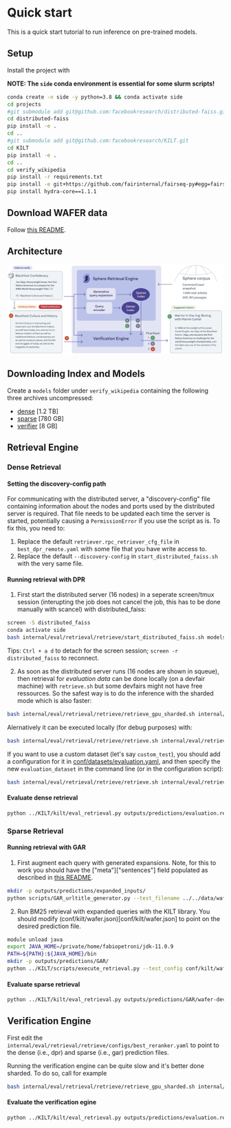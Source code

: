 # Quick start

This is a quick start tutorial to run inference on pre-trained models. 

## Setup

Install the project with

**NOTE: The `side` conda environment is essential for some slurm scripts!**

```bash
conda create -n side -y python=3.8 && conda activate side
cd projects
#git submodule add git@github.com:facebookresearch/distributed-faiss.git
cd distributed-faiss
pip install -e .
cd ..
#git submodule add git@github.com:facebookresearch/KILT.git
cd KILT
pip install -e .
cd ..
cd verify_wikipedia
pip install -r requirements.txt
pip install -e git+https://github.com/fairinternal/fairseq-py#egg=fairseq
pip install hydra-core==1.1.1
```

## Download WAFER data

Follow [this README](../../datasets/WAFER.md).


## Architecture
![side architecture](./img/architecture.jpg)

## Downloading Index and Models

Create a `models` folder under `verify_wikipedia` containing the following three archives uncompressed:

- [dense](https://dl.fbaipublicfiles.com/side/dense.tar.gz) [1.2 TB]
- [sparse](https://dl.fbaipublicfiles.com/side/sparse.tar.gz) [780 GB]
- [verifier](https://dl.fbaipublicfiles.com/side/verifier.tar.gz) [8 GB]


## Retrieval Engine

### Dense Retrieval

#### Setting the discovery-config path

For communicating with the distributed server, a "discovery-config" file containing information about the nodes and ports used by the distributed server is required. That file needs to be updated each time the server is started,
potentially causing a ``PermissionError`` if you use the script as is. To fix this, you need to:

1. Replace the default ``retriever.rpc_retriever_cfg_file`` in ``best_dpr_remote.yaml`` with some file that you have
   write access to.
2. Replace the default ``--discovery-config`` in ``start_distributed_faiss.sh`` with the very same file.

#### Running retrieval with DPR

1. First start the distributed server (16 nodes) in a seperate screen/tmux session (interupting the job does not cancel the job,
   this has to be done manually with scancel) with distributed_faiss:

```bash
screen -S distributed_faiss
conda activate side
bash internal/eval/retrieval/retrieve/start_distributed_faiss.sh models/dense/index/
```

Tips: `Ctrl + a d` to detach for the screen session; `screen -r distributed_faiss` to reconnect.

2. As soon as the distributed server runs (16 nodes are shown in squeue), then retrieval for *evaluation data* can be
   done locally (on a devfair machine) with `retrieve.sh` but some devfairs might not have free ressources. So the
   safest way is to do the inference with the sharded mode which is also faster:

```bash
bash internal/eval/retrieval/retrieve/retrieve_gpu_sharded.sh internal/eval/retrieval/retrieve/configs/best_dpr_remote.yaml
```

Alernatively it can be executed locally (for debug purposes) with:

```bash
bash internal/eval/retrieval/retrieve/retrieve.sh internal/eval/retrieval/retrieve/configs/best_dpr_remote.yaml
```

If you want to use a custom dataset (let's say `custom_test`), you should add a configuration for it in [conf/datasets/evaluation.yaml](conf/datasets/evaluation.yaml), and then specify the new `evaluation_dataset` in the command line (or in the configuration script):
```bash
bash internal/eval/retrieval/retrieve/retrieve.sh internal/eval/retrieval/retrieve/configs/best_dpr_remote.yaml evaluation_datasets=[custom_test]
```

#### Evaluate dense retrieval

```bash
python ../KILT/kilt/eval_retrieval.py outputs/predictions/evaluation.retrievers.dpr_remote.DPR/<id>/wafer-dev.jsonl ../../data/wafer-dev.jsonl --rank_keys url --ks 1,100
```

### Sparse Retrieval

#### Running retrieval with GAR

1. First augment each query with generated expansions. Note, for this to work you should have the ["meta"]["sentences"] field populated as described in [this README](../../datasets/WAFER.md).

```bash
mkdir -p outputs/predictions/expanded_inputs/
python scripts/GAR_urltitle_generator.py --test_filename ../../data/wafer-dev.jsonl --out_filename outputs/predictions/expanded_inputs/wafer-dev.jsonl
```

2. Run BM25 retrieval with expanded queries with the KILT library. You should modify (conf/kilt/wafer.json)[conf/kilt/wafer.json] to point on the desired prediction file.

```bash
module unload java
export JAVA_HOME=/private/home/fabiopetroni/jdk-11.0.9
PATH=${PATH}:${JAVA_HOME}/bin
mkdir -p outputs/predictions/GAR/
python ../KILT/scripts/execute_retrieval.py --test_config conf/kilt/wafer.json --model_name bm25 --model_configuration conf/kilt/bm25_ccnet.json --output_folder outputs/predictions/GAR/
```

#### Evaluate sparse retrieval

```bash
python ../KILT/kilt/eval_retrieval.py outputs/predictions/GAR/wafer-dev.jsonl ../../data/wafer-dev.jsonl --rank_keys url --ks 1,100
```

## Verification Engine

First edit the `internal/eval/retrieval/retrieve/configs/best_reranker.yaml` to point to the dense (i.e., dpr) and sparse (i.e., gar) prediction files. 

Running the verification engine can be quite slow and it's better done sharded. To do so, call for example 

```bash
bash internal/eval/retrieval/retrieve/retrieve_gpu_sharded.sh internal/eval/retrieval/retrieve/configs/best_reranker.yaml
```

#### Evaluate the verification egine

```bash
python ../KILT/kilt/eval_retrieval.py outputs/predictions/evaluation.retrievers.reranker.Reranker/wafer-dev.jsonl ../../data/wafer-dev.jsonl --rank_keys url --ks 1,100
```
